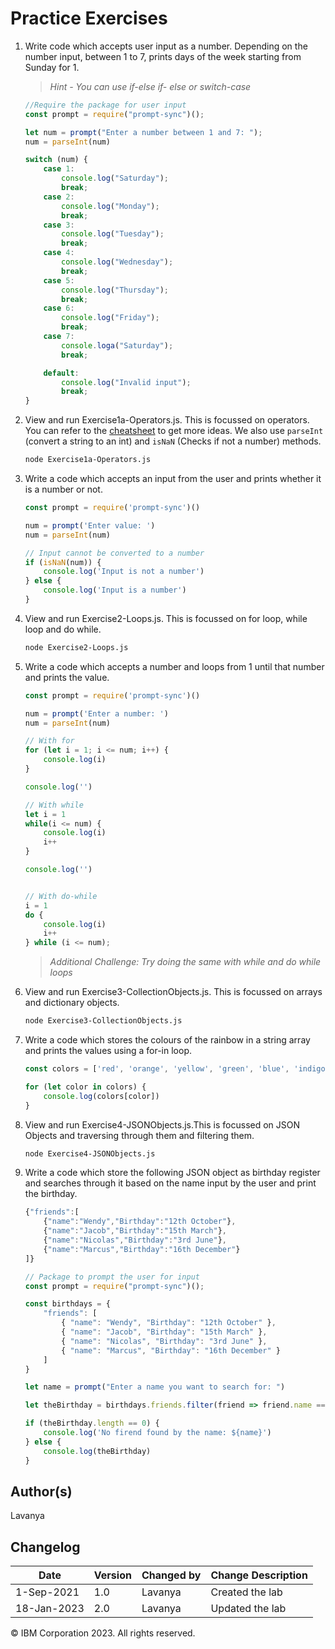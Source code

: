 # Practice Exercises

1. Write code which accepts user input as a number. Depending on the number input, between 1 to 7, prints days of the week starting from Sunday for 1.

    >*Hint - You can use if-else if- else or switch-case*

    ```js
    //Require the package for user input
    const prompt = require("prompt-sync")();

    let num = prompt("Enter a number between 1 and 7: ");
    num = parseInt(num)

    switch (num) {
        case 1:
            console.log("Saturday");
            break;
        case 2:
            console.log("Monday");
            break;
        case 3:
            console.log("Tuesday");
            break;
        case 4:
            console.log("Wednesday");
            break;
        case 5:
            console.log("Thursday");
            break;
        case 6:
            console.log("Friday");
            break;
        case 7:
            console.loga("Saturday");
            break;

        default:
            console.log("Invalid input");
            break;
    }

    ```

2. View and run Exercise1a-Operators.js. This is focussed on operators. You can refer to the [cheatsheet](https://cf-courses-data.s3.us.cloud-object-storage.appdomain.cloud/IBMDeveloperSkillsNetwork-CD0220EN-SkillsNetwork/Cheatsheets/NodeJSCheatSheets.md.html) to get more ideas. We also use `parseInt` (convert a string to an int) and `isNaN` (Checks if not a number) methods.

    ```bash
    node Exercise1a-Operators.js
    ```

3. Write a code which accepts an input from the user and prints whether it is a number or not.

    ```js
    const prompt = require('prompt-sync')()

    num = prompt('Enter value: ')
    num = parseInt(num)

    // Input cannot be converted to a number
    if (isNaN(num)) {
        console.log('Input is not a number')
    } else {
        console.log('Input is a number')
    }
    ```

4. View and run Exercise2-Loops.js. This is focussed on for loop, while loop and do while.

    ```bash
    node Exercise2-Loops.js
    ```

5. Write a code which accepts a number and loops from 1 until that number and prints the value.

    ```js
    const prompt = require('prompt-sync')()

    num = prompt('Enter a number: ')
    num = parseInt(num)

    // With for
    for (let i = 1; i <= num; i++) {
        console.log(i)
    }

    console.log('')

    // With while
    let i = 1
    while(i <= num) {
        console.log(i)
        i++
    }

    console.log('')


    // With do-while
    i = 1
    do {
        console.log(i)
        i++
    } while (i <= num);
    ```

    >*Additional Challenge: Try doing the same with while and do while loops*

6. View and run Exercise3-CollectionObjects.js. This is focussed on arrays and dictionary objects.

     ```bash
    node Exercise3-CollectionObjects.js
    ```

7. Write a code which stores the colours of the rainbow in a string array and prints the values using a for-in loop.

    ```js
    const colors = ['red', 'orange', 'yellow', 'green', 'blue', 'indigo', 'violet']

    for (let color in colors) {
        console.log(colors[color])
    }

    ```

8. View and run Exercise4-JSONObjects.js.This is focussed on JSON Objects and traversing through them and filtering them.

    ```bash
    node Exercise4-JSONObjects.js
    ```

9. Write a code which store the following JSON object as birthday register and searches through it based on the name input by the user and print the birthday.

    ```js
    {"friends":[
        {"name":"Wendy","Birthday":"12th October"},
        {"name":"Jacob","Birthday":"15th March"},
        {"name":"Nicolas","Birthday":"3rd June"},
        {"name":"Marcus","Birthday":"16th December"}
    ]}
    ```

    ```js
    // Package to prompt the user for input
    const prompt = require("prompt-sync")();

    const birthdays = {
        "friends": [
            { "name": "Wendy", "Birthday": "12th October" },
            { "name": "Jacob", "Birthday": "15th March" },
            { "name": "Nicolas", "Birthday": "3rd June" },
            { "name": "Marcus", "Birthday": "16th December" }
        ]
    }

    let name = prompt("Enter a name you want to search for: ")

    let theBirthday = birthdays.friends.filter(friend => friend.name === name)

    if (theBirthday.length == 0) {
        console.log('No firend found by the name: ${name}')
    } else {
        console.log(theBirthday)
    }    
    ```

## Author(s)

Lavanya

## Changelog

Date|Version|Changed by|Change Description|
----|-------|----------|------------------|
1-Sep-2021|1.0|Lavanya|Created the lab
18-Jan-2023|2.0|Lavanya|Updated the lab

© IBM Corporation 2023. All rights reserved.
